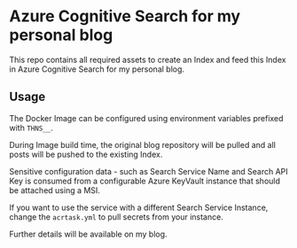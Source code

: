 # Azure Cognitive Search for my personal blog

This repo contains all required assets to create an Index and feed this Index in Azure Cognitive Search for my personal blog.

## Usage

The Docker Image can be configured using environment variables prefixed with `THNS__`. 

During Image build time, the original blog repository will be pulled and all posts will be pushed to the existing Index.

Sensitive configuration data - such as Search Service Name and Search API Key is consumed from a configurable Azure KeyVault instance that should be attached using a MSI.

If you want to use the service with a different Search Service Instance, change the `acrtask.yml` to pull secrets from your instance.

Further details will be available on my blog.